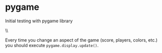 # pygame
Initial testing with pygame library

\\\\

Every time you change an aspect of the game (score, players, colors, etc.) you should execute `pygame.display.update()`.
